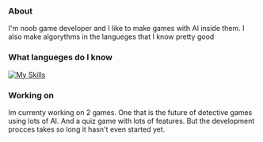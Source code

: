 ### About
I'm noob game developer and I like to make games with AI inside them. I also make algorythms in the langueges that I know pretty good
### What langueges do I know
[![My Skills](https://skillicons.dev/icons?i=js,html,css,python,cpp)](https://skillicons.dev)
### Working on
Im currenty working on 2 games. One that is the future of detective games using lots of AI. And a quiz game with lots of features. But the development procces takes so long it hasn't even started yet.


<!--
**miloszgrasza/miloszgrasza** is a ✨ _special_ ✨ repository because its `README.md` (this file) appears on your GitHub profile.

Here are some ideas to get you started:

- 🔭 I’m currently working on ...
- 🌱 I’m currently learning ...
- 👯 I’m looking to collaborate on ...
- 🤔 I’m looking for help with ...
- 💬 Ask me about ...
- 📫 How to reach me: ...
- 😄 Pronouns: ...
- ⚡ Fun fact: ...
-->
